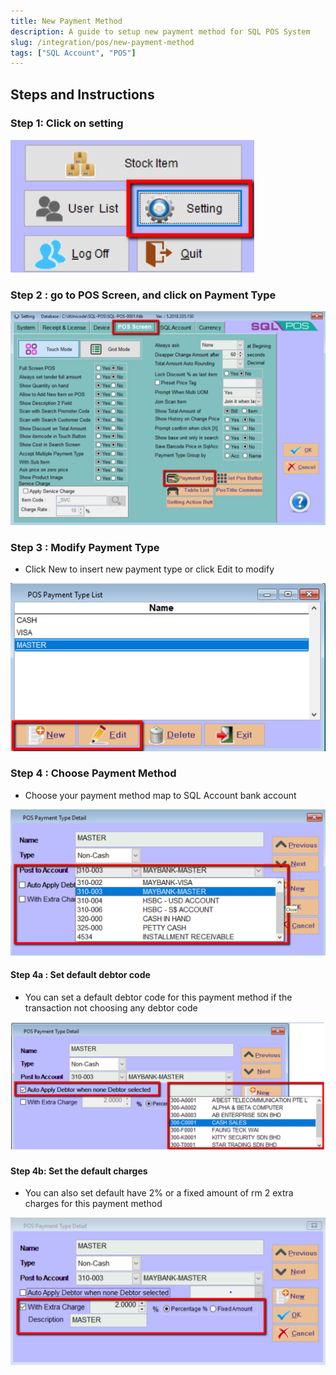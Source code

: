 ```yaml
---
title: New Payment Method
description: A guide to setup new payment method for SQL POS System
slug: /integration/pos/new-payment-method
tags: ["SQL Account", "POS"]
---
```


## Steps and Instructions

### Step 1: Click on setting

![1](../../../static/img/pos/new-payment-method/1.png)

### Step 2 : go to POS Screen, and click on Payment Type

![2](../../../static/img/pos/new-payment-method/2.png)

### Step 3 : Modify Payment Type

- Click New to insert new payment type or click Edit to modify

![3](../../../static/img/pos/new-payment-method/3.png)

### Step 4 : Choose Payment Method

- Choose your payment method map to SQL Account bank account

![4](../../../static/img/pos/new-payment-method/4.png)

#### Step 4a : Set default debtor code

- You can set a default debtor code for this payment method if the transaction not choosing any debtor code

![5](../../../static/img/pos/new-payment-method/5.png)

#### Step 4b: Set the default charges

- You can also set default have 2% or a fixed amount of rm 2 extra charges for this payment method

![6](../../../static/img/pos/new-payment-method/6.png)
